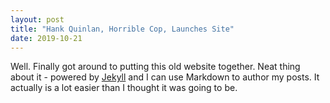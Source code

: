 ```yaml
---
layout: post
title: "Hank Quinlan, Horrible Cop, Launches Site"
date: 2019-10-21
---
```


Well. Finally got around to putting this old website together. Neat thing about it - powered by [Jekyll](http://jekyllrb.com) and I can use Markdown to author my posts. It actually is a lot easier than I thought it was going to be.
